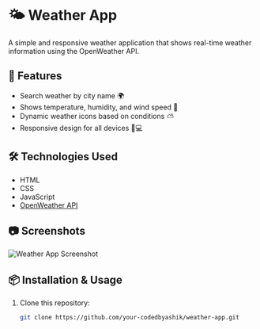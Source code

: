 # 🌤 Weather App

A simple and responsive weather application that shows real-time weather information using the OpenWeather API.

## 🚀 Features
- Search weather by city name 🌍
- Shows temperature, humidity, and wind speed 💨
- Dynamic weather icons based on conditions ⛅
- Responsive design for all devices 📱💻

## 🛠️ Technologies Used
- HTML
- CSS
- JavaScript
- [OpenWeather API](https://openweathermap.org/api)

## 📷 Screenshots
![Weather App Screenshot](images/screenshot.png)

## 📦 Installation & Usage
1. Clone this repository:
   ```bash
   git clone https://github.com/your-codedbyashik/weather-app.git
